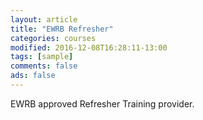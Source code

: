 ```yaml
---
layout: article
title: "EWRB Refresher"
categories: courses
modified: 2016-12-08T16:28:11-13:00
tags: [sample]
comments: false
ads: false
---
```

EWRB approved Refresher Training provider.
